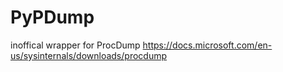 # PyPDump
inoffical wrapper for ProcDump https://docs.microsoft.com/en-us/sysinternals/downloads/procdump
